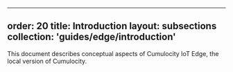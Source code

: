 
---
order: 20
title: Introduction
layout: subsections
collection: 'guides/edge/introduction'
---

This document describes conceptual aspects of Cumulocity IoT Edge, the local version of Cumulocity.

